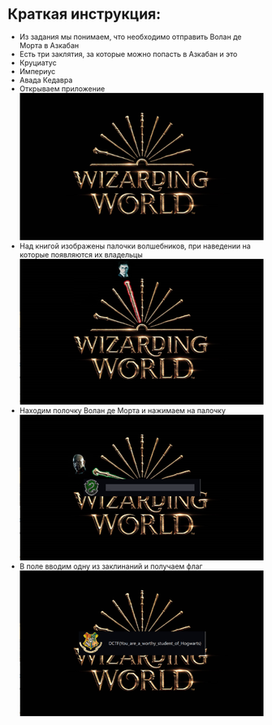 # Краткая инструкция:
 
* Из задания мы понимаем, что необходимо отправить Волан де Морта в Азкабан
* Есть три заклятия, за которые можно попасть в Азкабан и это 
* Круциатус
* Империус
* Авада Кедавра
* Открываем приложение
  ![Screenshot](image/1.png)
* Над книгой изображены палочки волшебников, при наведении на которые появляются их владельцы
  ![Screenshot](image/2.png)
* Находим полочку Волан де Морта и нажимаем на палочку
  ![Screenshot](image/3.png)
* В поле вводим одну из заклинаний и получаем флаг
  ![Screenshot](image/4.png)